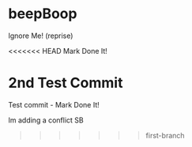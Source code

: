 beepBoop
========

Ignore Me! (reprise)

<<<<<<< HEAD
Mark Done It!

2nd Test Commit
=======
Test commit - Mark Done It!

Im adding a conflict SB
>>>>>>> first-branch
